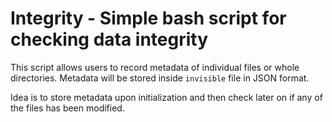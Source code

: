 # Integrity - Simple bash script for checking data integrity

This script allows users to record metadata of individual files or whole directories. Metadata will be stored inside `invisible` file in JSON format.

Idea is to store metadata upon initialization and then check later on if any of the files has been modified.
